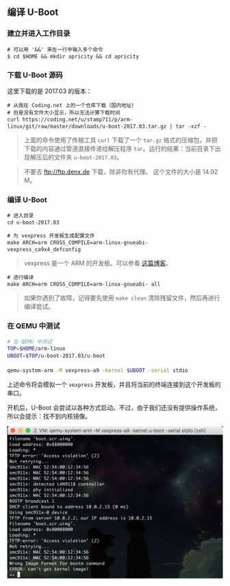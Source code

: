 ## 编译 U-Boot


### 建立并进入工作目录

```console
# 可以用 '&&' 来在一行中输入多个命令
$ cd $HOME && mkdir apricity && cd apricity
```


### 下载 U-Boot 源码

这里下载的是 2017.03 的版本：

```console
# 从我在 Coding.net 上的一个仓库下载（国内地址）
# 但是没有文件大小显示，所以无法计算下载时间
curl https://coding.net/u/stamp711/p/arm-linux/git/raw/master/downloads/u-boot-2017.03.tar.gz | tar -xzf -
```

> 上面的命令使用了传输工具 `curl` 下载了一个 `tar.gz` 格式的压缩包，并把下载的内容通过管道直接传递给解压程序 `tar`。运行的结果：当前目录下出现解压后的文件夹 `u-boot-2017.03`。

> 不要去 <ftp://ftp.denx.de> 下载，除非你有代理。
> 这个文件的大小是 14.92 M。


### 编译 U-Boot

```console
# 进入目录
cd u-boot-2017.03
```

```console
# 为 vexpress 开发板生成配置文件
make ARCH=arm CROSS_COMPILE=arm-linux-gnueabi- vexpress_ca9x4_defconfig
```
> vexpress 是一个 ARM 的开发板。可以参看 [这篇博客](https://learningfromyoublog.wordpress.com/2016/04/05/131/)。

```console
# 进行编译
make ARCH=arm CROSS_COMPILE=arm-linux-gnueabi- all
```
> 如果你遇到了故障，记得要先使用 `make clean` 清除残留文件，然后再进行编译尝试。


### 在 QEMU 中测试

```bash
# 在 QEMU 中测试
TOP=$HOME/arm-linux
UBOOT=$TOP/u-boot-2017.03/u-boot

qemu-system-arm -M vexpress-a9 -kernel $UBOOT -serial stdio
```

上述命令将会模拟一个 `vexpress` 开发板，并且将当前的终端连接到这个开发板的串口。

开机后，U-Boot 会尝试以各种方式启动。不过，由于我们还没有提供操作系统，所以会提示：找不到内核镜像。

![测试结果](/assets/qemu-uboot-only.png)